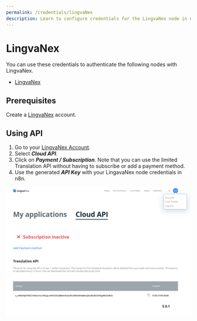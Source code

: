 ```yaml
---
permalink: /credentials/lingvaNex
description: Learn to configure credentials for the LingvaNex node in n8n
---
```


# LingvaNex

You can use these credentials to authenticate the following nodes with LingvaNex.
- [LingvaNex](../../nodes-library/nodes/LingvaNex/README.md)

## Prerequisites

Create a [LingvaNex](https://lingvaNex.com) account.

## Using API

1. Go to your [LingvaNex Account](https://lingvanex.com/account/).
2. Select ***Cloud API***.
3. Click on ***Payment / Subscription***. Note that you can use the limited Translation API without having to subscribe or add a payment method. 
4. Use the generated ***API Key*** with your LingavaNex node credentials in n8n.

![Getting LingvaNex credentials](./LingvaNex_account.png)
